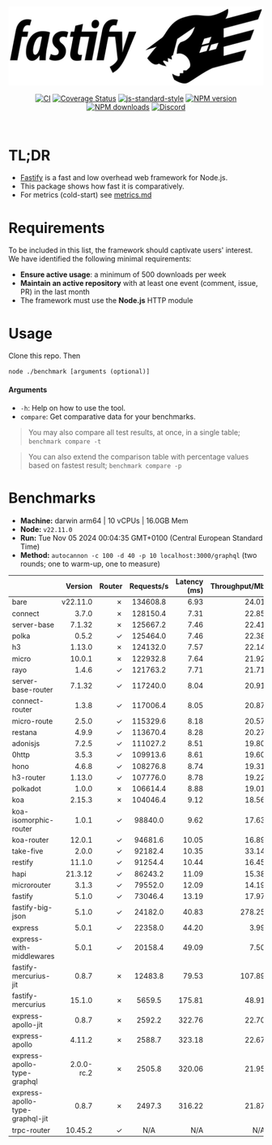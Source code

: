 <div align="center">
  <img src="https://github.com/fastify/graphics/raw/HEAD/fastify-landscape-outlined.svg" width="650" height="auto"/>
</div>

<div align="center">

[![CI](https://github.com/fastify/fastify/workflows/ci/badge.svg)](https://github.com/fastify/fastify/actions/workflows/ci.yml)
[![Coverage Status](https://coveralls.io/repos/github/fastify/fastify/badge.svg?branch=master)](https://coveralls.io/github/fastify/fastify?branch=master)
[![js-standard-style](https://img.shields.io/badge/code%20style-standard-brightgreen.svg?style=flat)](http://standardjs.com/)
[![NPM version](https://img.shields.io/npm/v/fastify.svg?style=flat)](https://www.npmjs.com/package/fastify)
[![NPM downloads](https://img.shields.io/npm/dm/fastify.svg?style=flat)](https://www.npmjs.com/package/fastify) [![Discord](https://img.shields.io/discord/725613461949906985)](https://discord.gg/fastify)

</div>
<br />

# TL;DR

* [Fastify](https://github.com/fastify/fastify) is a fast and low overhead web framework for Node.js.
* This package shows how fast it is comparatively.
* For metrics (cold-start) see [metrics.md](./METRICS.md)

# Requirements

To be included in this list, the framework should captivate users' interest. We have identified the following minimal requirements:
- **Ensure active usage**: a minimum of 500 downloads per week
- **Maintain an active repository** with at least one event (comment, issue, PR) in the last month
- The framework must use the **Node.js** HTTP module

# Usage

Clone this repo. Then 

```
node ./benchmark [arguments (optional)]
```

#### Arguments

* `-h`: Help on how to use the tool.
* `compare`: Get comparative data for your benchmarks.

> You may also compare all test results, at once, in a single table; `benchmark compare -t`

> You can also extend the comparison table with percentage values based on fastest result; `benchmark compare -p`
# Benchmarks

* __Machine:__ darwin arm64 | 10 vCPUs | 16.0GB Mem
* __Node:__ `v22.11.0`
* __Run:__ Tue Nov 05 2024 00:04:35 GMT+0100 (Central European Standard Time)
* __Method:__ `autocannon -c 100 -d 40 -p 10 localhost:3000/graphql` (two rounds; one to warm-up, one to measure)

|                                 | Version    | Router | Requests/s | Latency (ms) | Throughput/Mb |
| :--                             | --:        | --:    | :-:        | --:          | --:           |
| bare                            | v22.11.0   | ✗      | 134608.8   | 6.93         | 24.01         |
| connect                         | 3.7.0      | ✗      | 128150.4   | 7.31         | 22.85         |
| server-base                     | 7.1.32     | ✗      | 125667.2   | 7.46         | 22.41         |
| polka                           | 0.5.2      | ✓      | 125464.0   | 7.46         | 22.38         |
| h3                              | 1.13.0     | ✗      | 124132.0   | 7.57         | 22.14         |
| micro                           | 10.0.1     | ✗      | 122932.8   | 7.64         | 21.92         |
| rayo                            | 1.4.6      | ✓      | 121763.2   | 7.71         | 21.71         |
| server-base-router              | 7.1.32     | ✓      | 117240.0   | 8.04         | 20.91         |
| connect-router                  | 1.3.8      | ✓      | 117006.4   | 8.05         | 20.87         |
| micro-route                     | 2.5.0      | ✓      | 115329.6   | 8.18         | 20.57         |
| restana                         | 4.9.9      | ✓      | 113670.4   | 8.28         | 20.27         |
| adonisjs                        | 7.2.5      | ✓      | 111027.2   | 8.51         | 19.80         |
| 0http                           | 3.5.3      | ✓      | 109913.6   | 8.61         | 19.60         |
| hono                            | 4.6.8      | ✓      | 108276.8   | 8.74         | 19.31         |
| h3-router                       | 1.13.0     | ✓      | 107776.0   | 8.78         | 19.22         |
| polkadot                        | 1.0.0      | ✗      | 106614.4   | 8.88         | 19.01         |
| koa                             | 2.15.3     | ✗      | 104046.4   | 9.12         | 18.56         |
| koa-isomorphic-router           | 1.0.1      | ✓      | 98840.0    | 9.62         | 17.63         |
| koa-router                      | 12.0.1     | ✓      | 94681.6    | 10.05        | 16.89         |
| take-five                       | 2.0.0      | ✓      | 92182.4    | 10.35        | 33.14         |
| restify                         | 11.1.0     | ✓      | 91254.4    | 10.44        | 16.45         |
| hapi                            | 21.3.12    | ✓      | 86243.2    | 11.09        | 15.38         |
| microrouter                     | 3.1.3      | ✓      | 79552.0    | 12.09        | 14.19         |
| fastify                         | 5.1.0      | ✓      | 73046.4    | 13.19        | 17.97         |
| fastify-big-json                | 5.1.0      | ✓      | 24182.0    | 40.83        | 278.25        |
| express                         | 5.0.1      | ✓      | 22358.0    | 44.20        | 3.99          |
| express-with-middlewares        | 5.0.1      | ✓      | 20158.4    | 49.09        | 7.50          |
| fastify-mercurius-jit           | 0.8.7      | ✗      | 12483.8    | 79.53        | 107.89        |
| fastify-mercurius               | 15.1.0     | ✗      | 5659.5     | 175.81       | 48.91         |
| express-apollo-jit              | 0.8.7      | ✗      | 2592.2     | 322.76       | 22.70         |
| express-apollo                  | 4.11.2     | ✗      | 2588.7     | 323.18       | 22.67         |
| express-apollo-type-graphql     | 2.0.0-rc.2 | ✗      | 2505.8     | 320.06       | 21.95         |
| express-apollo-type-graphql-jit | 0.8.7      | ✗      | 2497.3     | 316.22       | 21.87         |
| trpc-router                     | 10.45.2    | ✓      | N/A        | N/A          | N/A           |
